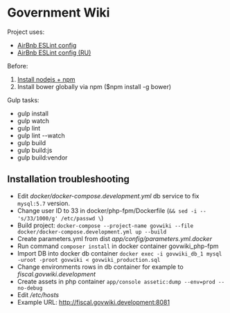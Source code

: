 Government Wiki
=======

Project uses:
- [AirBnb ESLint config](https://github.com/airbnb/javascript/tree/master/es5)
- [AirBnb ESLint config (RU)](https://github.com/uprock/javascript)

Before:
1. [Install nodejs + npm](https://nodejs.org/en/)
2. Install bower globally via npm ($npm install -g bower)

Gulp tasks:
- gulp install
- gulp watch
- gulp lint
- gulp lint --watch
- gulp build
- gulp build:js
- gulp build:vendor

## Installation troubleshooting ##

- Edit *docker/docker-compose.development.yml* db service to fix `mysql:5.7` version.
- Change user ID to 33 in docker/php-fpm/Dockerfile (`&& sed -i -- 's/33/1000/g' /etc/passwd \`)
- Build project: `docker-compose --project-name govwiki --file docker/docker-compose.development.yml up --build`
- Create parameters.yml from dist *app/config/parameters.yml.docker*
- Run command `composer install` in docker container govwiki_php-fpm
- Import DB into docker db container `docker exec -i govwiki_db_1 mysql -uroot -proot govwiki < govwiki_production.sql`
- Change environments rows in db container for example to *fiscal.govwiki.development*
- Create assets in php container `app/console assetic:dump --env=prod --no-debug`
- Edit */etc/hosts*
- Example URL: http://fiscal.govwiki.development:8081